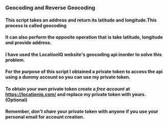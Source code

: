 ### Geocoding and Reverse Geocoding 

#### This script takes an address and return its latitude and longitude.This process is called geocoding
#### It can also perform the opposite operation that is take latitude, longitude and provide address.

#### I have used the LocationIQ website's geocoding api inorder to solve this problem.

#### For the purpose of this script I obtained a private token to access the api using a dummy account so you can use my private token.

#### To obtain your own private token create a *free account* at https://locationiq.com/ and replace my private token with yours.(Optional)

#### Remember, *don't share* your private token with anyone if you use your personal email for account creation.
